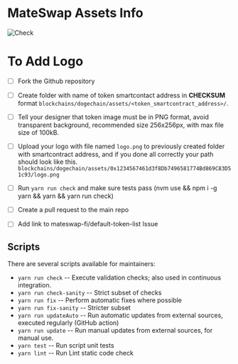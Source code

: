 # MateSwap Assets Info

![Check](https://github.com/trustwallet/assets/workflows/Check/badge.svg)

# To Add Logo
- [ ] Fork the Github repository

- [ ] Create folder with name of token smartcontact address in **CHECKSUM** format `blockchains/dogechain/assets/<token_smartcontract_address>/`.

- [ ] Tell your designer that token image must be in PNG format, avoid transparent background, recommended size 256x256px, with max file size of 100kB.

- [ ] Upload your logo with file named `logo.png` to previously created folder with smartcontract address, and if you done all correctly your path should look like this. `blockchains/dogechain/assets/0x1234567461d3f8Db7496581774Bd869C83D51c93/logo.png`

- [ ] Run `yarn run check` and make sure tests pass (nvm use && npm i -g yarn && yarn && yarn run check)

- [ ] Create a pull request to the main repo

- [ ] Add link to mateswap-fi/default-token-list Issue


## Scripts

There are several scripts available for maintainers:

- `yarn run check` -- Execute validation checks; also used in continuous integration.
- `yarn run check-sanity` -- Strict subset of checks
- `yarn run fix` -- Perform automatic fixes where possible
- `yarn run fix-sanity` -- Stricter subset
- `yarn run updateAuto` -- Run automatic updates from external sources, executed regularly (GitHub action)
- `yarn run update` -- Run manual updates from external sources, for manual use.
- `yarn test` -- Run script unit tests
- `yarn lint` -- Run Lint static code check
